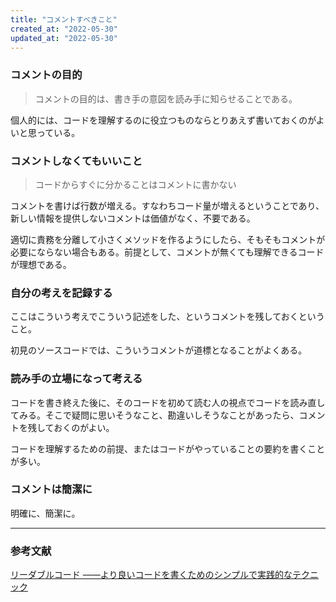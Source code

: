```yaml
---
title: "コメントすべきこと"
created_at: "2022-05-30"
updated_at: "2022-05-30"
---
```


### コメントの目的

> コメントの目的は、書き手の意図を読み手に知らせることである。

個人的には、コードを理解するのに役立つものならとりあえず書いておくのがよいと思っている。

### コメントしなくてもいいこと

> コードからすぐに分かることはコメントに書かない

コメントを書けば行数が増える。すなわちコード量が増えるということであり、新しい情報を提供しないコメントは価値がなく、不要である。

適切に責務を分離して小さくメソッドを作るようにしたら、そもそもコメントが必要にならない場合もある。前提として、コメントが無くても理解できるコードが理想である。

### 自分の考えを記録する

ここはこういう考えでこういう記述をした、というコメントを残しておくということ。

初見のソースコードでは、こういうコメントが道標となることがよくある。

### 読み手の立場になって考える

コードを書き終えた後に、そのコードを初めて読む人の視点でコードを読み直してみる。そこで疑問に思いそうなこと、勘違いしそうなことがあったら、コメントを残しておくのがよい。

コードを理解するための前提、またはコードがやっていることの要約を書くことが多い。

### コメントは簡潔に

明確に、簡潔に。

-----

### 参考文献

[リーダブルコード ――より良いコードを書くためのシンプルで実践的なテクニック](https://www.oreilly.co.jp/books/9784873115658/)
